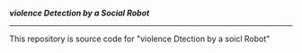 *****violence Detection by a Social Robot*****

---

This repository is source code for "violence Dtection by a soicl Robot"
